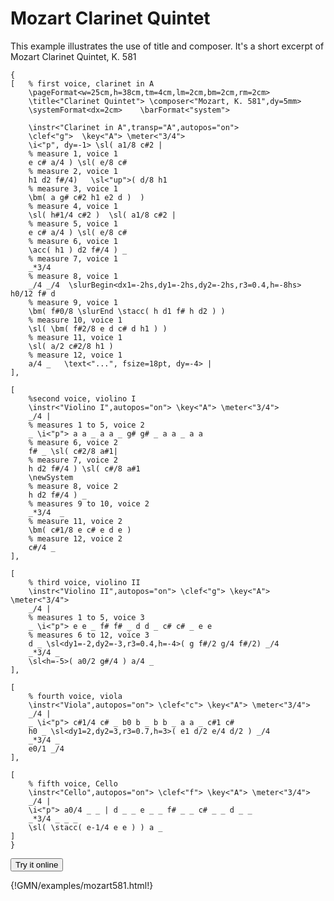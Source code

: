 
# Mozart Clarinet Quintet

This example illustrates the use of title and composer.
It's a short excerpt of Mozart Clarinet Quintet, K. 581 


~~~~~~
{
[ 	% first voice, clarinet in A
	\pageFormat<w=25cm,h=38cm,tm=4cm,lm=2cm,bm=2cm,rm=2cm>
	\title<"Clarinet Quintet"> \composer<"Mozart, K. 581",dy=5mm> 
	\systemFormat<dx=2cm>	 \barFormat<"system">

	\instr<"Clarinet in A",transp="A",autopos="on"> 
	\clef<"g">  \key<"A"> \meter<"3/4">
	\i<"p", dy=-1> \sl( a1/8 c#2 | 
	% measure 1, voice 1 
	e c# a/4 ) \sl( e/8 c# 
	% measure 2, voice 1
	h1 d2 f#/4)   \sl<"up">( d/8 h1
	% measure 3, voice 1
	\bm( a g# c#2 h1 e2 d )  )
	% measure 4, voice 1
	\sl( h#1/4 c#2 )  \sl( a1/8 c#2 | 
	% measure 5, voice 1
	e c# a/4 ) \sl( e/8 c#
	% measure 6, voice 1
	\acc( h1 ) d2 f#/4 ) _
	% measure 7, voice 1
	_*3/4
	% measure 8, voice 1
	_/4 _/4  \slurBegin<dx1=-2hs,dy1=-2hs,dy2=-2hs,r3=0.4,h=-8hs>  h0/12 f# d 
	% measure 9, voice 1
	\bm( f#0/8 \slurEnd \stacc( h d1 f# h d2 ) )
	% measure 10, voice 1
	\sl( \bm( f#2/8 e d c# d h1 ) ) 
	% measure 11, voice 1
	\sl( a/2 c#2/8 h1 ) 
	% measure 12, voice 1
	a/4 _ 	\text<"...", fsize=18pt, dy=-4> |
], 

[ 
	%second voice, violino I
	\instr<"Violino I",autopos="on"> \key<"A"> \meter<"3/4"> 
	_/4 | 
	% measures 1 to 5, voice 2
	_ \i<"p"> a a _ a a _ g# g# _ a a _ a a 
	% measure 6, voice 2
	f# _ \sl( c#2/8 a#1| 
	% measure 7, voice 2
	h d2 f#/4 ) \sl( c#/8 a#1 
	\newSystem
	% measure 8, voice 2
	h d2 f#/4 ) _ 
	% measures 9 to 10, voice 2
	_*3/4  _
	% measure 11, voice 2
	\bm( c#1/8 e c# e d e )
	% measure 12, voice 2
	c#/4 _
],

[ 
	% third voice, violino II
	\instr<"Violino II",autopos="on"> \clef<"g"> \key<"A"> \meter<"3/4">
	_/4 |
	% measures 1 to 5, voice 3
	_ \i<"p"> e e _ f# f# _ d d _ c# c# _ e e
	% measures 6 to 12, voice 3
	d _ \sl<dy1=-2,dy2=-3,r3=0.4,h=-4>( g f#/2 g/4 f#/2) _/4 
	_*3/4 _
	\sl<h=-5>( a0/2 g#/4 ) a/4 _ 
],

[ 
	% fourth voice, viola
	\instr<"Viola",autopos="on"> \clef<"c"> \key<"A"> \meter<"3/4">
	_/4 | 
	_ \i<"p"> c#1/4 c# _ b0 b _ b b _ a a _ c#1 c#
	h0 _ \sl<dy1=2,dy2=3,r3=0.7,h=3>( e1 d/2 e/4 d/2 ) _/4 
	_*3/4 _
	e0/1 _/4 
],

[ 
	% fifth voice, Cello
	\instr<"Cello",autopos="on"> \clef<"f"> \key<"A"> \meter<"3/4"> 
	_/4 |
	\i<"p"> a0/4 _ _ | d _ _ e _ _ f# _ _ c# _ _ d _ _ 
	_*3/4 _ _ _
	\sl( \stacc( e-1/4 e e ) ) a _ 
]
}
~~~~~~


<a href="https://guidoeditor.grame.fr/?src=https://raw.githubusercontent.com/grame-cncm/guidodoc/master/examples/mkdocs/examples/mozart581.gmn" target=_blank><button class="try_it"> Try it online </button></a>

{!GMN/examples/mozart581.html!}

